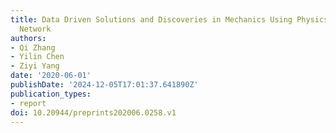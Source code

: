 ```yaml
---
title: Data Driven Solutions and Discoveries in Mechanics Using Physics Informed Neural
  Network
authors:
- Qi Zhang
- Yilin Chen
- Ziyi Yang
date: '2020-06-01'
publishDate: '2024-12-05T17:01:37.641890Z'
publication_types:
- report
doi: 10.20944/preprints202006.0258.v1
---
```

